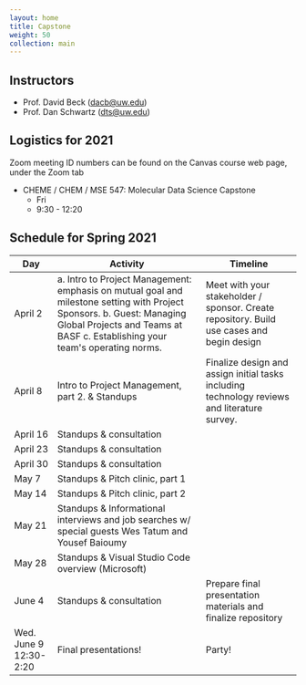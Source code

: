 ```yaml
---
layout: home
title: Capstone
weight: 50
collection: main
---
```


## Instructors

- Prof. David Beck (dacb@uw.edu)
- Prof. Dan Schwartz (dts@uw.edu)

## Logistics for 2021

Zoom meeting ID numbers can be found on the Canvas course web page, under the Zoom tab

- CHEME / CHEM / MSE 547: Molecular Data Science Capstone
    - Fri
    - 9:30 - 12:20

## Schedule for Spring 2021

|Day|Activity  |Timeline|
|--|--|--|
|April 2|a. Intro to Project Management: emphasis on mutual goal and milestone setting with Project Sponsors. b. Guest: Managing Global Projects and Teams at BASF c. Establishing your team's operating norms.|Meet with your stakeholder / sponsor.  Create repository.  Build use cases and begin design|
|April 8| Intro to Project Management, part 2. & Standups|Finalize design and assign initial tasks including technology reviews and literature survey.|
|April 16|Standups & consultation||
|April 23|Standups & consultation||
|April 30|Standups & consultation||
|May 7|Standups & Pitch clinic, part 1||
|May 14|Standups & Pitch clinic, part 2||
|May 21|Standups & Informational interviews and job searches w/ special guests Wes Tatum and Yousef Baioumy||
|May 28|Standups & Visual Studio Code overview (Microsoft)||
|June 4|Standups & consultation|Prepare final presentation materials and finalize repository|
|Wed. June 9<br>12:30-2:20|Final presentations!|Party!|
